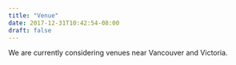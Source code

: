 ```yaml
---
title: "Venue"
date: 2017-12-31T10:42:54-08:00
draft: false
---
```


We are currently considering venues near Vancouver and Victoria.
